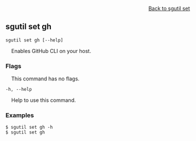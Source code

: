 <div id="readme" class="Box-body readme blob js-code-block-container">
<article class="markdown-body entry-content p-3 p-md-6" itemprop="text">
<p align="right">
<a href="https://github.com/fpgasystems/hacc/blob/main/cli/docs/sgutil-set.md#sgutil-set">Back to sgutil set</a>
</p>

## sgutil set gh

<code>sgutil set gh [--help]</code>
<p>
  &nbsp; &nbsp; Enables GitHub CLI on your host.
</p>

### Flags
<p>
  &nbsp; &nbsp; This command has no flags.
</p>

<code>-h, --help <string></code>
<p>
  &nbsp; &nbsp; Help to use this command.
</p>

### Examples
```
$ sgutil set gh -h
$ sgutil set gh
```